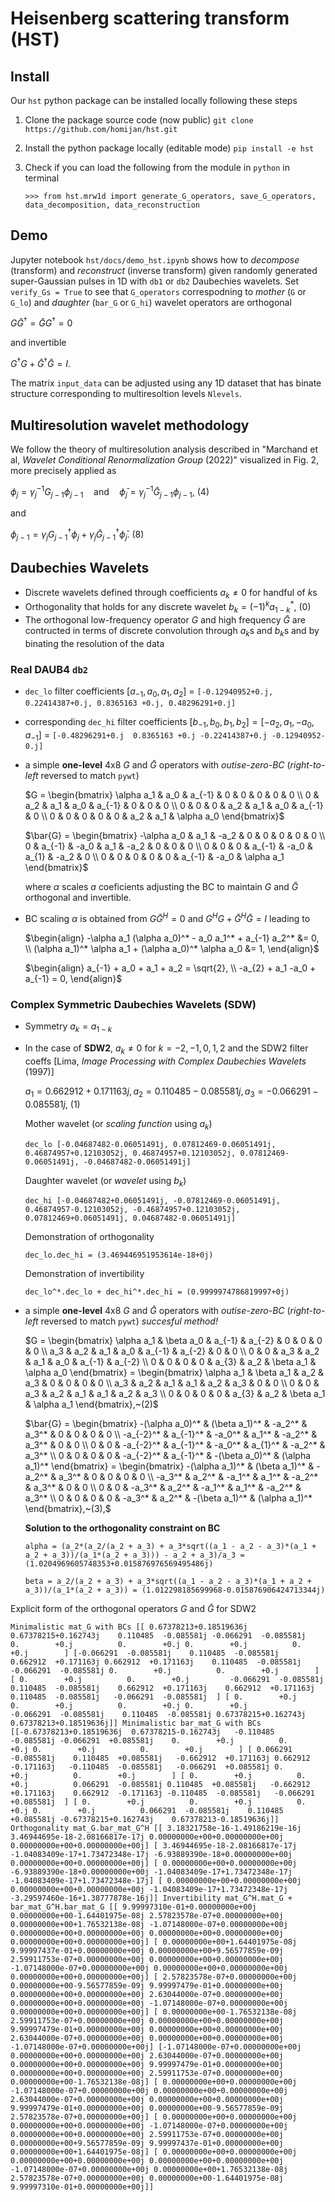 # Heisenberg scattering transform (HST)

## Install

Our `hst` python package can be installed locally following these steps

1. Clone the package source code (now public) `git clone https://github.com/homijan/hst.git`

2. Install the python package locally (editable mode) `pip install -e hst`

3. Check if you can load the following from the module in `python` in terminal

   `>>> from hst.mrw1d import generate_G_operators, save_G_operators, data_decomposition, data_reconstruction`

## Demo

Jupyter notebook `hst/docs/demo_hst.ipynb` shows how to *decompose* (transform) and *reconstruct* (inverse transform) given randomly generated super-Gaussian pulses in 1D with `db1` or `db2` Daubechies wavelets. Set `verify_Gs = True` to see that `G_operators` correspodning to *mother* (`G` or `G_lo`) and *daughter* (`bar_G` or `G_hi`) wavelet operators are orthogonal

$`G \bar{G}^{\dagger} = \bar{G} G^{\dagger} = 0`$

and invertible

$`G^{\dagger}G + \bar{G}^{\dagger}\bar{G} = I.`$

The matrix `input_data` can be adjusted using any 1D dataset that has binate structure corresponding to multiresoltion levels `Nlevels`. 

## Multiresolution wavelet methodology

We follow the theory of multiresolution analysis described in "Marchand et al, *Wavelet Conditional Renormalization Group* (2022)"
visualized in Fig. 2, more precisely applied as

$`\phi_j = \gamma_j^{-1} G_{j-1} \phi_{j-1} \quad\text{and}\quad \bar{\phi}_j = \gamma_j^{-1} \bar{G}_{j-1} \phi_{j-1},~(4)`$

and

$`\phi_{j-1} = \gamma_j G_{j-1}^\dagger \phi_j + \gamma_j \bar{G}_{j-1}^\dagger \bar{\phi}_j.~(8)`$
## Daubechies Wavelets
- Discrete wavelets defined through coefficients $`a_k \neq 0`$ for handful of $`k`$s
- Orthogonality that holds for any discrete wavelet $`b_k = (-1)^k a^*_{1-k},~(0)`$
- The orthogonal low-frequency operator $G$ and high frequency $\bar{G}$ are contructed in terms of discrete convolution through $`a_k`$s and $`b_k`$s and by binating the resolution of the data  

### Real DAUB4 `db2`
- `dec_lo` filter coefficients $`[a_{-1}, a_0, a_1, a_2]`$ = `[-0.12940952+0.j, 0.22414387+0.j, 0.8365163 +0.j, 0.48296291+0.j]`
- corresponding `dec_hi` filter coefficients $`[b_{-1}, b_0, b_1, b_2] = [-a_{2}, a_1, -a_0, a_{-1}]`$ = `[-0.48296291+0.j  0.8365163 +0.j -0.22414387+0.j -0.12940952-0.j]`
- a simple **one-level** 4x8 $G$ and $\bar{G}$ operators with *outise-zero-BC* (*right-to-left* reversed to match `pywt`)

  $`G = \begin{bmatrix}
  \alpha a_1 & a_0 & a_{-1} & 0 & 0 & 0 & 0 & 0
  \\
  0 & a_2 & a_1 & a_0 & a_{-1} & 0 & 0 & 0
  \\
  0 & 0 & 0 & a_2 & a_1 & a_0 & a_{-1} & 0
  \\
  0 & 0 & 0 & 0 & 0 & a_2 & a_1 & \alpha a_0
  \end{bmatrix}`$

  $`\bar{G} = \begin{bmatrix}
  -\alpha a_0 & a_1 & -a_2 & 0 & 0 & 0 & 0 & 0
  \\
  0 & a_{-1} & -a_0 & a_1 & -a_2 & 0 & 0 & 0
  \\
  0 & 0 & 0 & a_{-1} & -a_0 & a_{1} & -a_2 & 0
  \\
  0 & 0 & 0 & 0 & 0 & a_{-1} & -a_0 & \alpha a_1
  \end{bmatrix}`$

  where $`\alpha`$ scales $a$ coeficients adjusting the BC to maintain $G$ and $\bar{G}$ orthogonal and invertible. 

- BC scaling $\alpha$ is obtained from $`G\bar{G}^H = 0`$ and $`G^{H}G + \bar{G}^{H} \bar{G} = I`$ leading to

  $`\begin{align}
  -\alpha a_1 (\alpha a_0)^* - a_0 a_1^* + a_{-1} a_2^* &= 0,
  \\
  (\alpha a_1)^* \alpha a_1 + (\alpha a_0)^* \alpha a_0 &= 1,
  \end{align}`$
  
  $`\begin{align}
  a_{-1} + a_0 + a_1 + a_2 = \sqrt{2},
  \\
  -a_{2} + a_1 -a_0 + a_{-1} = 0,
  \end{align}`$
  
### Complex Symmetric Daubechies Wavelets (SDW)

- Symmetry $`a_k = a_{1-k}`$
- In the case of **SDW2**, $`a_k \neq 0`$ for $`k = -2, -1, 0, 1, 2`$ and the SDW2 filter coeffs [Lima, *Image Processing with Complex Daubechies Wavelets* (1997)]

  $`a_1 = 0.662912+0.171163j, a_2 = 0.110485-0.085581j, a_3 = -0.066291-0.085581j,~(1)`$

  Mother wavelet (or *scaling function* using $`a_k`$)

  `dec_lo [-0.04687482-0.06051491j, 0.07812469-0.06051491j, 0.46874957+0.12103052j, 0.46874957+0.12103052j, 0.07812469-0.06051491j, -0.04687482-0.06051491j]`

  Daughter wavelet (or *wavelet* using $`b_k`$)

  `dec_hi [-0.04687482+0.06051491j, -0.07812469-0.06051491j, 0.46874957-0.12103052j, -0.46874957+0.12103052j, 0.07812469+0.06051491j, 0.04687482-0.06051491j]`

  Demonstration of orthogonality 

  `dec_lo.dec_hi = (3.469446951953614e-18+0j)`

  Demonstration of invertibility

  `dec_lo^*.dec_lo + dec_hi^*.dec_hi = (0.9999974786819997+0j)`

- a simple **one-level** 4x8 $G$ and $\bar{G}$ operators with *outise-zero-BC* (*right-to-left* reversed to match `pywt`) *succesful method!*

  $`G = \begin{bmatrix}
  \alpha a_1 & \beta a_0 & a_{-1} & a_{-2} & 0 & 0 & 0 & 0
  \\
  a_3 & a_2 & a_1 & a_0 & a_{-1} & a_{-2} & 0 & 0
  \\
  0 & 0 & a_3 & a_2 & a_1 & a_0 & a_{-1} & a_{-2}
  \\
  0 & 0 & 0 & 0 & a_{3} & a_2 & \beta a_1 & \alpha a_0
  \end{bmatrix} = \begin{bmatrix}
  \alpha a_1 & \beta a_1 & a_2 & a_3 & 0 & 0 & 0 & 0
  \\
  a_3 & a_2 & a_1 & a_1 & a_2 & a_3 & 0 & 0
  \\
  0 & 0 & a_3 & a_2 & a_1 & a_1 & a_2 & a_3
  \\
  0 & 0 & 0 & 0 & a_{3} & a_2 & \beta a_1 & \alpha a_1
  \end{bmatrix},~(2)`$

  $`\bar{G} = \begin{bmatrix}
  -(\alpha a_0)^* & (\beta a_1)^* & -a_2^* & a_3^* & 0 & 0 & 0 & 0
  \\
  -a_{-2}^* & a_{-1}^* & -a_0^* & a_1^* & -a_2^* & a_3^* & 0 & 0
  \\
  0 & 0 & -a_{-2}^* & a_{-1}^* & -a_0^* & a_{1}^* & -a_2^* & a_3^*
  \\
  0 & 0 & 0 & 0 & -a_{-2}^* & a_{-1}^* & -(\beta a_0)^* & (\alpha a_1)^*
  \end{bmatrix} = \begin{bmatrix}
  -(\alpha a_1)^* & (\beta a_1)^* & -a_2^* & a_3^* & 0 & 0 & 0 & 0
  \\
  -a_3^* & a_2^* & -a_1^* & a_1^* & -a_2^* & a_3^* & 0 & 0
  \\
  0 & 0 & -a_3^* & a_2^* & -a_1^* & a_1^* & -a_2^* & a_3^*
  \\
  0 & 0 & 0 & 0 & -a_3^* & a_2^* & -(\beta a_1)^* & (\alpha a_1)^*
  \end{bmatrix},~(3),`$

  **Solution to the orthogonality constraint on BC**

  `alpha = (a_2*(a_2/(a_2 + a_3) + a_3*sqrt((a_1 - a_2 - a_3)*(a_1 + a_2 + a_3))/(a_1*(a_2 + a_3))) - a_2 + a_3)/a_3 = (1.0204969605748353+0.015876976569495486j)`
  
  `beta = a_2/(a_2 + a_3) + a_3*sqrt((a_1 - a_2 - a_3)*(a_1 + a_2 + a_3))/(a_1*(a_2 + a_3)) = (1.012298185699968-0.015876906424713344j)`

Explicit form of the orthogonal operators $`G`$ and $`\bar{G}`$ for SDW2

`Minimalistic mat_G with BCs
[[ 0.67378213+0.18519636j  0.67378215+0.162743j    0.110485  -0.085581j
  -0.066291  -0.085581j    0.        +0.j          0.        +0.j
   0.        +0.j          0.        +0.j        ]
 [-0.066291  -0.085581j    0.110485  -0.085581j    0.662912  +0.171163j
   0.662912  +0.171163j    0.110485  -0.085581j   -0.066291  -0.085581j
   0.        +0.j          0.        +0.j        ]
 [ 0.        +0.j          0.        +0.j         -0.066291  -0.085581j
   0.110485  -0.085581j    0.662912  +0.171163j    0.662912  +0.171163j
   0.110485  -0.085581j   -0.066291  -0.085581j  ]
 [ 0.        +0.j          0.        +0.j          0.        +0.j
   0.        +0.j         -0.066291  -0.085581j    0.110485  -0.085581j
   0.67378215+0.162743j    0.67378213+0.18519636j]]
Minimalistic bar_mat_G with BCs
[[-0.67378213+0.18519636j  0.67378215-0.162743j   -0.110485  -0.085581j
  -0.066291  +0.085581j    0.        +0.j          0.        +0.j
   0.        +0.j          0.        +0.j        ]
 [ 0.066291  -0.085581j    0.110485  +0.085581j   -0.662912  +0.171163j
   0.662912  -0.171163j   -0.110485  -0.085581j   -0.066291  +0.085581j
   0.        +0.j          0.        +0.j        ]
 [ 0.        +0.j          0.        +0.j          0.066291  -0.085581j
   0.110485  +0.085581j   -0.662912  +0.171163j    0.662912  -0.171163j
  -0.110485  -0.085581j   -0.066291  +0.085581j  ]
 [ 0.        +0.j          0.        +0.j          0.        +0.j
   0.        +0.j          0.066291  -0.085581j    0.110485  +0.085581j
  -0.67378215+0.162743j    0.67378213-0.18519636j]]
Orthogonality mat_G.bar_mat_G^H
[[ 3.18321758e-16-1.49186219e-16j  3.46944695e-18-2.08166817e-17j
   0.00000000e+00+0.00000000e+00j  0.00000000e+00+0.00000000e+00j]
 [ 3.46944695e-18-2.08166817e-17j -1.04083409e-17+1.73472348e-17j
  -6.93889390e-18+0.00000000e+00j  0.00000000e+00+0.00000000e+00j]
 [ 0.00000000e+00+0.00000000e+00j -6.93889390e-18+0.00000000e+00j
  -1.04083409e-17+1.73472348e-17j -1.04083409e-17+1.73472348e-17j]
 [ 0.00000000e+00+0.00000000e+00j  0.00000000e+00+0.00000000e+00j
  -1.04083409e-17+1.73472348e-17j -3.29597460e-16+1.38777878e-16j]]
Invertibility mat_G^H.mat_G + bar_mat_G^H.bar_mat_G
[[ 9.99997310e-01+0.00000000e+00j  0.00000000e+00-1.64401975e-08j
   2.57823578e-07+0.00000000e+00j  0.00000000e+00+1.76532138e-08j
  -1.07148000e-07+0.00000000e+00j  0.00000000e+00+0.00000000e+00j
   0.00000000e+00+0.00000000e+00j  0.00000000e+00+0.00000000e+00j]
 [ 0.00000000e+00+1.64401975e-08j  9.99997437e-01+0.00000000e+00j
   0.00000000e+00+9.56577859e-09j  2.59911753e-07+0.00000000e+00j
   0.00000000e+00+0.00000000e+00j -1.07148000e-07+0.00000000e+00j
   0.00000000e+00+0.00000000e+00j  0.00000000e+00+0.00000000e+00j]
 [ 2.57823578e-07+0.00000000e+00j  0.00000000e+00-9.56577859e-09j
   9.99997479e-01+0.00000000e+00j  0.00000000e+00+0.00000000e+00j
   2.63044000e-07+0.00000000e+00j  0.00000000e+00+0.00000000e+00j
  -1.07148000e-07+0.00000000e+00j  0.00000000e+00+0.00000000e+00j]
 [ 0.00000000e+00-1.76532138e-08j  2.59911753e-07+0.00000000e+00j
   0.00000000e+00+0.00000000e+00j  9.99997479e-01+0.00000000e+00j
   0.00000000e+00+0.00000000e+00j  2.63044000e-07+0.00000000e+00j
   0.00000000e+00+0.00000000e+00j -1.07148000e-07+0.00000000e+00j]
 [-1.07148000e-07+0.00000000e+00j  0.00000000e+00+0.00000000e+00j
   2.63044000e-07+0.00000000e+00j  0.00000000e+00+0.00000000e+00j
   9.99997479e-01+0.00000000e+00j  0.00000000e+00+0.00000000e+00j
   2.59911753e-07+0.00000000e+00j  0.00000000e+00-1.76532138e-08j]
 [ 0.00000000e+00+0.00000000e+00j -1.07148000e-07+0.00000000e+00j
   0.00000000e+00+0.00000000e+00j  2.63044000e-07+0.00000000e+00j
   0.00000000e+00+0.00000000e+00j  9.99997479e-01+0.00000000e+00j
   0.00000000e+00-9.56577859e-09j  2.57823578e-07+0.00000000e+00j]
 [ 0.00000000e+00+0.00000000e+00j  0.00000000e+00+0.00000000e+00j
  -1.07148000e-07+0.00000000e+00j  0.00000000e+00+0.00000000e+00j
   2.59911753e-07+0.00000000e+00j  0.00000000e+00+9.56577859e-09j
   9.99997437e-01+0.00000000e+00j  0.00000000e+00+1.64401975e-08j]
 [ 0.00000000e+00+0.00000000e+00j  0.00000000e+00+0.00000000e+00j
   0.00000000e+00+0.00000000e+00j -1.07148000e-07+0.00000000e+00j
   0.00000000e+00+1.76532138e-08j  2.57823578e-07+0.00000000e+00j
   0.00000000e+00-1.64401975e-08j  9.99997310e-01+0.00000000e+00j]]`
